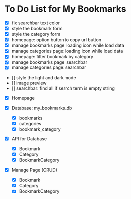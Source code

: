 # To Do List for My Bookmarks

- [x] fix searchbar text color
- [x] style the bookmark form
- [x] style the category form
- [x] homepage: option button to copy url button
- [x] manage bookmarks page: loading icon while load data
- [x] manage categories page: loading icon while load data
- [x] homepage: filter bookmark by category
- [x] manage bookmarks page: searchbar
- [x] manage categories page: searchbar
- [] style the light and dark mode
- [] image preview
- [] searchbar: find all if search term is empty string

- [x] Homepage

- [x] Database: my_bookmarks_db

  - [x] bookmarks
  - [x] categories
  - [x] bookmark_category

- [x] API for Database

  - [x] Bookmark
  - [x] Category
  - [x] BookmarkCategory

- [x] Manage Page (CRUD)
  - [x] Bookmark
  - [x] Category
  - [x] BookmarkCategory
